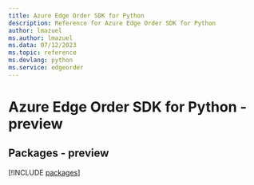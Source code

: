 ```yaml
---
title: Azure Edge Order SDK for Python
description: Reference for Azure Edge Order SDK for Python
author: lmazuel
ms.author: lmazuel
ms.data: 07/12/2023
ms.topic: reference
ms.devlang: python
ms.service: edgeorder
---
```

# Azure Edge Order SDK for Python - preview
## Packages - preview
[!INCLUDE [packages](edge-order-index.md)]
